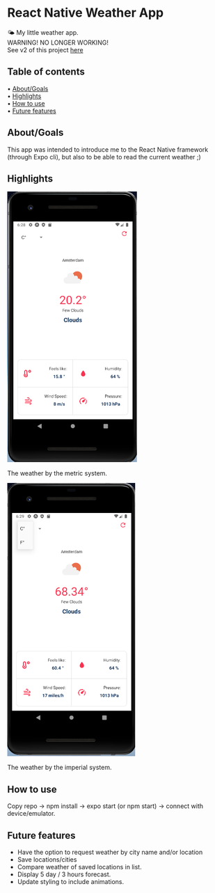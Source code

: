 # React Native Weather App

🌤
My little weather app.\
WARNING! NO LONGER WORKING!\
See v2 of this project [here](https://github.com/JasonNelemans/rn-weather-app2)

## Table of contents

• [About/Goals](#About/Goals)\
• [Highlights](#Highlights)\
• [How to use](#How-to-use)\
• [Future features](#Future-features)

## About/Goals

This app was intended to introduce me to the React Native framework (through Expo cli), but also to be able to read the current weather ;)

## Highlights

![metric](/assets/metric.png)

The weather by the metric system.

![imperial](/assets/imperial.png)

The weather by the imperial system.

## How to use

Copy repo -> npm install -> expo start (or npm start) -> connect with device/emulator.

## Future features

- Have the option to request weather by city name and/or location
- Save locations/cities
- Compare weather of saved locations in list.
- Display 5 day / 3 hours forecast.
- Update styling to include animations.
